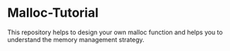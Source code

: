 # Malloc-Tutorial
This repository helps to design your own malloc function and helps you to understand the memory management strategy.
